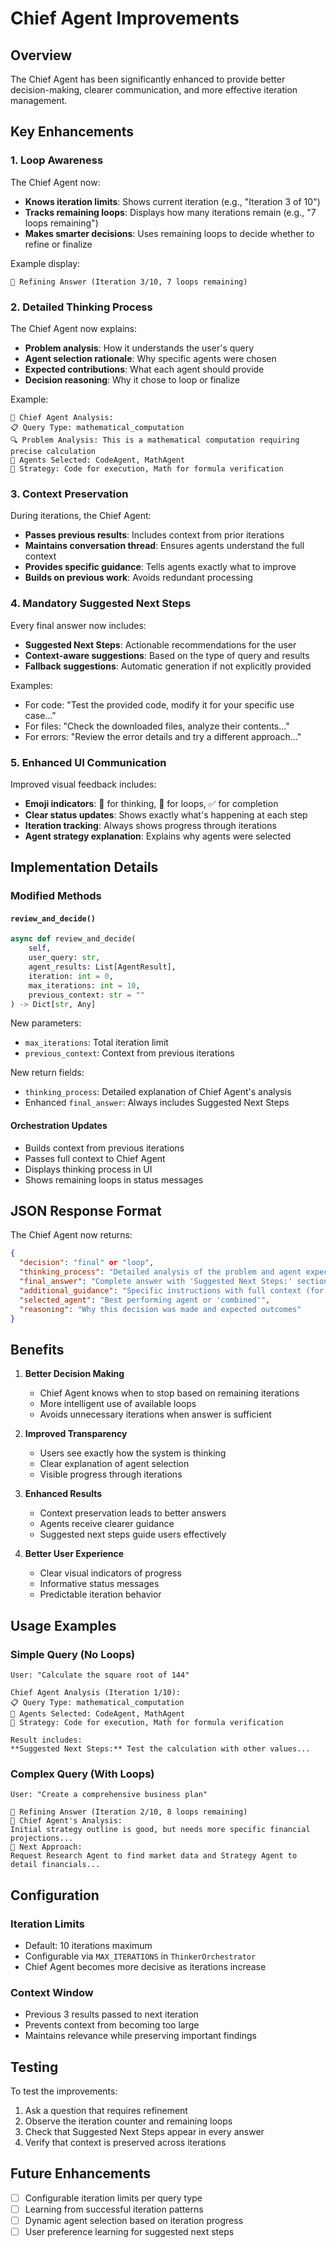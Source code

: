 # Chief Agent Improvements

## Overview
The Chief Agent has been significantly enhanced to provide better decision-making, clearer communication, and more effective iteration management.

## Key Enhancements

### 1. Loop Awareness
The Chief Agent now:
- **Knows iteration limits**: Shows current iteration (e.g., "Iteration 3 of 10")
- **Tracks remaining loops**: Displays how many iterations remain (e.g., "7 loops remaining")
- **Makes smarter decisions**: Uses remaining loops to decide whether to refine or finalize

Example display:
```
🔄 Refining Answer (Iteration 3/10, 7 loops remaining)
```

### 2. Detailed Thinking Process
The Chief Agent now explains:
- **Problem analysis**: How it understands the user's query
- **Agent selection rationale**: Why specific agents were chosen
- **Expected contributions**: What each agent should provide
- **Decision reasoning**: Why it chose to loop or finalize

Example:
```
🤔 Chief Agent Analysis:
📋 Query Type: mathematical_computation
🔍 Problem Analysis: This is a mathematical computation requiring precise calculation
🤖 Agents Selected: CodeAgent, MathAgent
💭 Strategy: Code for execution, Math for formula verification
```

### 3. Context Preservation
During iterations, the Chief Agent:
- **Passes previous results**: Includes context from prior iterations
- **Maintains conversation thread**: Ensures agents understand the full context
- **Provides specific guidance**: Tells agents exactly what to improve
- **Builds on previous work**: Avoids redundant processing

### 4. Mandatory Suggested Next Steps
Every final answer now includes:
- **Suggested Next Steps**: Actionable recommendations for the user
- **Context-aware suggestions**: Based on the type of query and results
- **Fallback suggestions**: Automatic generation if not explicitly provided

Examples:
- For code: "Test the provided code, modify it for your specific use case..."
- For files: "Check the downloaded files, analyze their contents..."
- For errors: "Review the error details and try a different approach..."

### 5. Enhanced UI Communication
Improved visual feedback includes:
- **Emoji indicators**: 🤔 for thinking, 🔄 for loops, ✅ for completion
- **Clear status updates**: Shows exactly what's happening at each step
- **Iteration tracking**: Always shows progress through iterations
- **Agent strategy explanation**: Explains why agents were selected

## Implementation Details

### Modified Methods

#### `review_and_decide()`
```python
async def review_and_decide(
    self, 
    user_query: str, 
    agent_results: List[AgentResult], 
    iteration: int = 0, 
    max_iterations: int = 10, 
    previous_context: str = ""
) -> Dict[str, Any]
```

New parameters:
- `max_iterations`: Total iteration limit
- `previous_context`: Context from previous iterations

New return fields:
- `thinking_process`: Detailed explanation of Chief Agent's analysis
- Enhanced `final_answer`: Always includes Suggested Next Steps

#### Orchestration Updates
- Builds context from previous iterations
- Passes full context to Chief Agent
- Displays thinking process in UI
- Shows remaining loops in status messages

## JSON Response Format

The Chief Agent now returns:
```json
{
  "decision": "final" or "loop",
  "thinking_process": "Detailed analysis of the problem and agent expectations",
  "final_answer": "Complete answer with 'Suggested Next Steps:' section",
  "additional_guidance": "Specific instructions with full context (for loops)",
  "selected_agent": "Best performing agent or 'combined'",
  "reasoning": "Why this decision was made and expected outcomes"
}
```

## Benefits

1. **Better Decision Making**
   - Chief Agent knows when to stop based on remaining iterations
   - More intelligent use of available loops
   - Avoids unnecessary iterations when answer is sufficient

2. **Improved Transparency**
   - Users see exactly how the system is thinking
   - Clear explanation of agent selection
   - Visible progress through iterations

3. **Enhanced Results**
   - Context preservation leads to better answers
   - Agents receive clearer guidance
   - Suggested next steps guide users effectively

4. **Better User Experience**
   - Clear visual indicators of progress
   - Informative status messages
   - Predictable iteration behavior

## Usage Examples

### Simple Query (No Loops)
```
User: "Calculate the square root of 144"

Chief Agent Analysis (Iteration 1/10):
📋 Query Type: mathematical_computation
🤖 Agents Selected: CodeAgent, MathAgent
💭 Strategy: Code for execution, Math for formula verification

Result includes:
**Suggested Next Steps:** Test the calculation with other values...
```

### Complex Query (With Loops)
```
User: "Create a comprehensive business plan"

🔄 Refining Answer (Iteration 2/10, 8 loops remaining)
🤔 Chief Agent's Analysis: 
Initial strategy outline is good, but needs more specific financial projections...
🎯 Next Approach:
Request Research Agent to find market data and Strategy Agent to detail financials...
```

## Configuration

### Iteration Limits
- Default: 10 iterations maximum
- Configurable via `MAX_ITERATIONS` in `ThinkerOrchestrator`
- Chief Agent becomes more decisive as iterations increase

### Context Window
- Previous 3 results passed to next iteration
- Prevents context from becoming too large
- Maintains relevance while preserving important findings

## Testing

To test the improvements:
1. Ask a question that requires refinement
2. Observe the iteration counter and remaining loops
3. Check that Suggested Next Steps appear in every answer
4. Verify that context is preserved across iterations

## Future Enhancements

- [ ] Configurable iteration limits per query type
- [ ] Learning from successful iteration patterns
- [ ] Dynamic agent selection based on iteration progress
- [ ] User preference learning for suggested next steps
